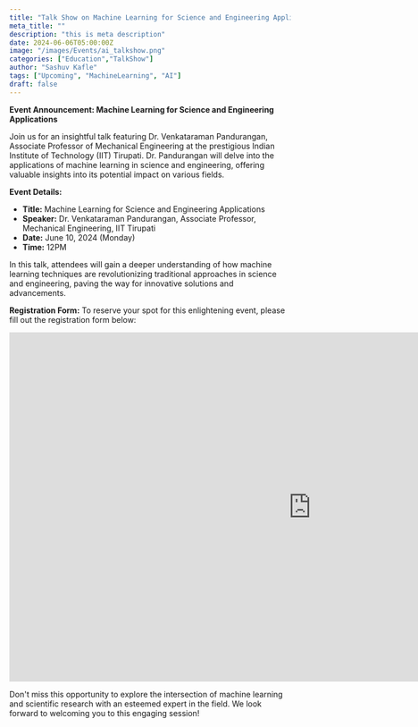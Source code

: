 ```yaml
---
title: "Talk Show on Machine Learning for Science and Engineering Applications"
meta_title: ""
description: "this is meta description"
date: 2024-06-06T05:00:00Z
image: "/images/Events/ai_talkshow.png"
categories: ["Education","TalkShow"]
author: "Sashuv Kafle"
tags: ["Upcoming", "MachineLearning", "AI"]
draft: false
---
```

**Event Announcement: Machine Learning for Science and Engineering Applications**


Join us for an insightful talk featuring Dr. Venkataraman Pandurangan, Associate Professor of Mechanical Engineering at the prestigious Indian Institute of Technology (IIT) Tirupati. Dr. Pandurangan will delve into the applications of machine learning in science and engineering, offering valuable insights into its potential impact on various fields.

**Event Details:**
- **Title:** Machine Learning for Science and Engineering Applications
- **Speaker:** Dr. Venkataraman Pandurangan, Associate Professor, Mechanical Engineering, IIT Tirupati
- **Date:** June 10, 2024 (Monday)
- **Time:** 12PM

In this talk, attendees will gain a deeper understanding of how machine learning techniques are revolutionizing traditional approaches in science and engineering, paving the way for innovative solutions and advancements.

**Registration Form:**
To reserve your spot for this enlightening event, please fill out the registration form below:

<iframe src="https://docs.google.com/forms/d/e/1FAIpQLSd6-0O-8xqLOKxWWXnvjkOJA5CzZ86Rpj1CmhCDF3zKLbUxBQ/viewform?embedded=true" width="1080" height="625" frameborder="0" marginheight="0" marginwidth="0">Loading…</iframe>

Don't miss this opportunity to explore the intersection of machine learning and scientific research with an esteemed expert in the field. We look forward to welcoming you to this engaging session!

